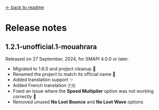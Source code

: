 ﻿[← back to readme](../README.md)

# Release notes

## 1.2.1-unofficial.1-mouahrara
Released on 27 September, 2024, for SMAPI 4.0.0 or later.
* Migrated to 1.6.0 and project cleanup 🚀
* Renamed the project to match its official name 📝
* Added translation support ✨
* Added French translation 🇫🇷
* Fixed an issue where the **Speed Multiplier** option was not working correctly 🔧
* Removed unused **No Loot Bounce** and **No Loot Wave** options
